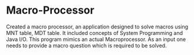 # Macro-Processor
Created a macro processor, an application designed to solve macros using MNT table, MDT table. 
It included concepts of System Programming and Java I/O. This program mimics an actual Macroprocessor. 
As an input one needs to provide a macro question which is required to be solved.

